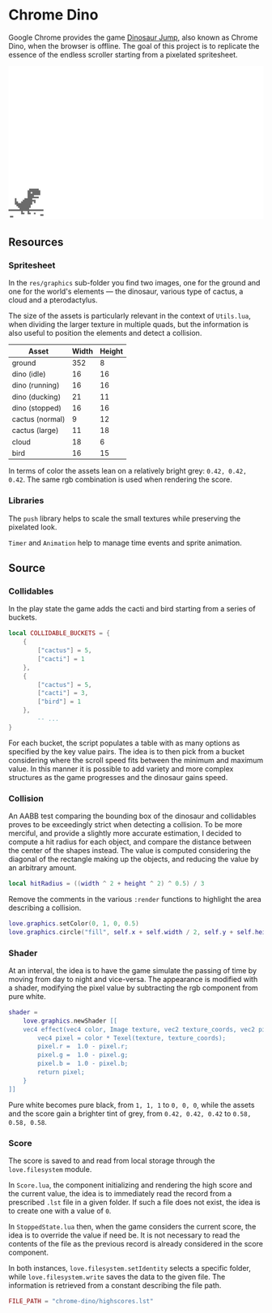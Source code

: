 # Chrome Dino

Google Chrome provides the game [Dinosaur Jump](https://en.wikipedia.org/wiki/Dinosaur_Game), also known as Chrome Dino, when the browser is offline. The goal of this project is to replicate the essence of the endless scroller starting from a pixelated spritesheet.

![Chrome Dino in a few frames](https://github.com/borntofrappe/game-development/blob/main/Practice/Chrome%20Dino/chrome-dino.gif)

## Resources

### Spritesheet

In the `res/graphics` sub-folder you find two images, one for the ground and one for the world's elements — the dinosaur, various type of cactus, a cloud and a pterodactylus.

The size of the assets is particularly relevant in the context of `Utils.lua`, when dividing the larger texture in multiple quads, but the information is also useful to position the elements and detect a collision.

| Asset           | Width | Height |
| --------------- | ----- | ------ |
| ground          | 352   | 8      |
| dino (idle)     | 16    | 16     |
| dino (running)  | 16    | 16     |
| dino (ducking)  | 21    | 11     |
| dino (stopped)  | 16    | 16     |
| cactus (normal) | 9     | 12     |
| cactus (large)  | 11    | 18     |
| cloud           | 18    | 6      |
| bird            | 16    | 15     |

In terms of color the assets lean on a relatively bright grey: `0.42, 0.42, 0.42`. The same rgb combination is used when rendering the score.

### Libraries

The `push` library helps to scale the small textures while preserving the pixelated look.

`Timer` and `Animation` help to manage time events and sprite animation.

## Source

### Collidables

In the play state the game adds the cacti and bird starting from a series of buckets.

```lua
local COLLIDABLE_BUCKETS = {
    {
        ["cactus"] = 5,
        ["cacti"] = 1
    },
    {
        ["cactus"] = 5,
        ["cacti"] = 3,
        ["bird"] = 1
    },
        -- ...
}
```

For each bucket, the script populates a table with as many options as specified by the key value pairs. The idea is to then pick from a bucket considering where the scroll speed fits between the minimum and maximum value. In this manner it is possible to add variety and more complex structures as the game progresses and the dinosaur gains speed.

### Collision

An AABB test comparing the bounding box of the dinosaur and collidables proves to be exceedingly strict when detecting a collision. To be more merciful, and provide a slightly more accurate estimation, I decided to compute a hit radius for each object, and compare the distance between the center of the shapes instead. The value is computed considering the diagonal of the rectangle making up the objects, and reducing the value by an arbitrary amount.

```lua
local hitRadius = ((width ^ 2 + height ^ 2) ^ 0.5) / 3
```

Remove the comments in the various `:render` functions to highlight the area describing a collision.

```lua
love.graphics.setColor(0, 1, 0, 0.5)
love.graphics.circle("fill", self.x + self.width / 2, self.y + self.height / 2, self.hitRadius)
```

### Shader

At an interval, the idea is to have the game simulate the passing of time by moving from day to night and vice-versa. The appearance is modified with a shader, modifying the pixel value by subtracting the rgb component from pure white.

```lua
shader =
    love.graphics.newShader [[
    vec4 effect(vec4 color, Image texture, vec2 texture_coords, vec2 pixel_coords){
        vec4 pixel = color * Texel(texture, texture_coords);
        pixel.r =  1.0 - pixel.r;
        pixel.g =  1.0 - pixel.g;
        pixel.b =  1.0 - pixel.b;
        return pixel;
    }
]]
```

Pure white becomes pure black, from `1, 1, 1` to `0, 0, 0`, while the assets and the score gain a brighter tint of grey, from `0.42, 0.42, 0.42` to `0.58, 0.58, 0.58`.

### Score

The score is saved to and read from local storage through the `love.filesystem` module.

In `Score.lua`, the component initializing and rendering the high score and the current value, the idea is to immediately read the record from a prescribed `.lst` file in a given folder. If such a file does not exist, the idea is to create one with a value of `0`.

In `StoppedState.lua` then, when the game considers the current score, the idea is to override the value if need be. It is not necessary to read the contents of the file as the previous record is already considered in the score component.

In both instances, `love.filesystem.setIdentity` selects a specific folder, while `love.filesystem.write` saves the data to the given file. The information is retrieved from a constant describing the file path.

```lua
FILE_PATH = "chrome-dino/highscores.lst"
```
